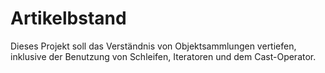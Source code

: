# Artikelbstand
Dieses Projekt soll das Verständnis von Objektsammlungen vertiefen, inklusive der Benutzung von Schleifen, Iteratoren und dem Cast-Operator.
